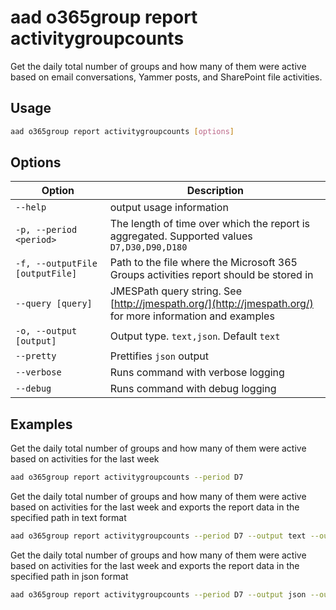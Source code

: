 # aad o365group report activitygroupcounts

Get the daily total number of groups and how many of them were active based on email conversations, Yammer posts, and SharePoint file activities.

## Usage

```sh
aad o365group report activitygroupcounts [options]
```

## Options

Option|Description
------|-----------
`--help`|output usage information
`-p, --period <period>`|The length of time over which the report is aggregated. Supported values `D7,D30,D90,D180`
`-f, --outputFile [outputFile]`|Path to the file where the Microsoft 365 Groups activities report should be stored in
`--query [query]`|JMESPath query string. See [http://jmespath.org/](http://jmespath.org/) for more information and examples
`-o, --output [output]`|Output type. `text,json`. Default `text`
`--pretty`|Prettifies `json` output
`--verbose`|Runs command with verbose logging
`--debug`|Runs command with debug logging

## Examples

Get the daily total number of groups and how many of them were active based on activities for the last week

```sh
aad o365group report activitygroupcounts --period D7
```

Get the daily total number of groups and how many of them were active based on activities for the last week and exports the report data in the specified path in text format

```sh
aad o365group report activitygroupcounts --period D7 --output text --outputFile "o365groupactivitygroupcounts.txt"
```

Get the daily total number of groups and how many of them were active based on activities for the last week and exports the report data in the specified path in json format

```sh
aad o365group report activitygroupcounts --period D7 --output json --outputFile "o365groupactivitygroupcounts.json"
```